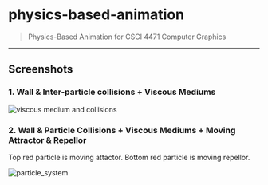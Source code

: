 # physics-based-animation

> Physics-Based Animation for CSCI 4471 Computer Graphics

---

## Screenshots

### 1. Wall & Inter-particle collisions + Viscous Mediums
![viscous medium and collisions](https://cloud.githubusercontent.com/assets/1885333/6838781/e393cf3a-d33d-11e4-8ecd-f817b84bb078.gif)

### 2. Wall & Particle Collisions + Viscous Mediums + Moving Attractor & Repellor

Top red particle is moving attactor.
Bottom red particle is moving repellor.

![particle_system](https://cloud.githubusercontent.com/assets/1885333/6839608/fa5bb758-d349-11e4-8696-7c0c32940fc0.gif)

